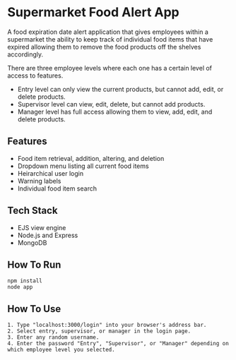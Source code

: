 
# Supermarket Food Alert App
A food expiration date alert application that gives employees within a supermarket the ability to keep track of individual food items that have expired allowing them to remove the food products off the shelves accordingly.

There are three employee levels where each one has a certain level of access to features.

- Entry level can only view the current products, but cannot add, edit, or delete products.
- Supervisor level can view, edit, delete, but cannot add products.
- Manager level has full access allowing them to view, add, edit, and delete products. 





## Features
- Food item retrieval, addition, altering, and deletion
- Dropdown menu listing all current food items
- Heirarchical user login
- Warning labels 
- Individual food item search
## Tech Stack
- EJS view engine
- Node.js and Express
- MongoDB
## How To Run
```
npm install     
node app
```
## How To Use
    1. Type "localhost:3000/login" into your browser's address bar.
    2. Select entry, supervisor, or manager in the login page.
    3. Enter any random username.
    4. Enter the password "Entry", "Supervisor", or "Manager" depending on which employee level you selected.

